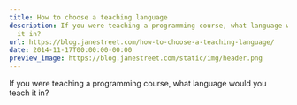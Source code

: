 ```yaml
---
title: How to choose a teaching language
description: If you were teaching a programming course, what language would you teach
  it in?
url: https://blog.janestreet.com/how-to-choose-a-teaching-language/
date: 2014-11-17T00:00:00-00:00
preview_image: https://blog.janestreet.com/static/img/header.png
---
```


<p>If you were teaching a programming course, what language would you teach it in?</p>



